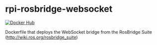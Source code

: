 # rpi-rosbridge-websocket

[![Docker Hub](https://img.shields.io/docker/pulls/duckietown/rpi-duckiebot-rosbridge-websocket.svg)](https://hub.docker.com/r/duckietown/rpi-duckiebot-rosbridge-websocket)

Dockerfile that deploys the WebSocket bridge from the RosBridge Suite (http://wiki.ros.org/rosbridge_suite)
